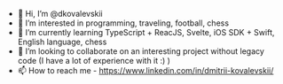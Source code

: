 - 👋 Hi, I’m @dkovalevskii
- 👀 I’m interested in programming, traveling, football, chess
- 🌱 I’m currently learning TypeScript + ReacJS, Svelte, iOS SDK + Swift, English language, chess
- 💞️  I’m looking to collaborate on an interesting project without legacy code (I have a lot of experience with it :) )
- 📫 How to reach me - https://www.linkedin.com/in/dmitrii-kovalevskii/

<!---
dkovalevskii/dkovalevskii is a ✨ special ✨ repository because its `README.md` (this file) appears on your GitHub profile.
You can click the Preview link to take a look at your changes.
--->

